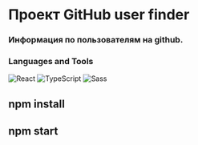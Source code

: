 # Проект GitHub user finder
### Информация по пользователям на github.

### Languages and Tools
![React](https://img.shields.io/badge/<React>-000000?style=for-the-badge&logo=react)
![TypeScript](https://img.shields.io/badge/<TypeScript>-000000?style=for-the-badge&logo=TypeScript)
![Sass](https://img.shields.io/badge/<Sass>-000000?style=for-the-badge&logo=Sass)

## npm install
## npm start
